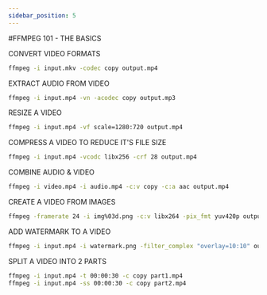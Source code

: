 ```yaml
---
sidebar_position: 5
---
```


#FFMPEG 101 - THE BASICS

CONVERT VIDEO FORMATS
```bash
ffmpeg -i input.mkv -codec copy output.mp4
```

EXTRACT AUDIO FROM VIDEO
```bash
ffmpeg -i input.mp4 -vn -acodec copy output.mp3
```

RESIZE A VIDEO
```bash
ffmpeg -i input.mp4 -vf scale=1280:720 output.mp4
```

COMPRESS A VIDEO TO REDUCE IT'S FILE SIZE
```bash
ffmpeg -i input.mp4 -vcodc libx256 -crf 28 output.mp4
```

COMBINE AUDIO & VIDEO
```bash
ffmpeg -i video.mp4 -i audio.mp4 -c:v copy -c:a aac output.mp4
```

CREATE A VIDEO FROM IMAGES
```bash
ffmpeg -framerate 24 -i img%03d.png -c:v libx264 -pix_fmt yuv420p output.mp4
```

ADD WATERMARK TO A VIDEO
```bash
ffmpeg -i input.mp4 -i watermark.png -filter_complex "overlay=10:10" output.mp4
```

SPLIT A VIDEO INTO 2 PARTS
```bash
ffmpeg -i input.mp4 -t 00:00:30 -c copy part1.mp4
ffmpeg -i input.mp4 -ss 00:00:30 -c copy part2.mp4
